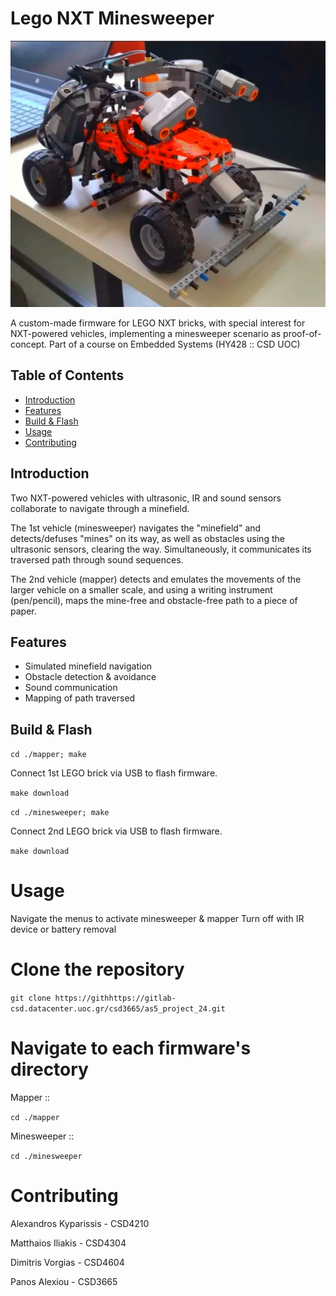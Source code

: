 # Lego NXT Minesweeper

![Minesweeper Vehicle](assets/minesweeper.jpg)

  A custom-made firmware for LEGO NXT bricks, with special interest for NXT-powered vehicles, implementing a minesweeper scenario as proof-of-concept.
  Part of a course on Embedded Systems (HY428 :: CSD UOC)

## Table of Contents

- [Introduction](#introduction)
- [Features](#features)
- [Build & Flash](#build)
- [Usage](#usage)
- [Contributing](#contributing)

## Introduction

  Two NXT-powered vehicles with ultrasonic, IR and sound sensors collaborate to navigate through a minefield.

  The 1st vehicle (minesweeper) navigates the "minefield" and detects/defuses "mines" on its way, as well as obstacles using the ultrasonic sensors, clearing the way. Simultaneously, it communicates its traversed path through sound sequences.

  The 2nd vehicle (mapper) detects and emulates the movements of the larger vehicle on a smaller scale, and using a writing instrument (pen/pencil), maps the mine-free and obstacle-free path to a piece of paper.

## Features

- Simulated minefield navigation
- Obstacle detection & avoidance
- Sound communication
- Mapping of path traversed

## Build & Flash

```cd ./mapper; make```

Connect 1st LEGO brick via USB to flash firmware.

```make download```

```cd ./minesweeper; make```

Connect 2nd LEGO brick via USB to flash firmware.

```make download```

# Usage

Navigate the menus to activate minesweeper & mapper
Turn off with IR device or battery removal

# Clone the repository
```git clone https://githhttps://gitlab-csd.datacenter.uoc.gr/csd3665/as5_project_24.git```

# Navigate to each firmware's directory
 Mapper ::

```cd ./mapper```

 Minesweeper ::
 
```cd ./minesweeper```

# Contributing

Alexandros Kyparissis - CSD4210

Matthaios Iliakis - CSD4304

Dimitris Vorgias - CSD4604

Panos Alexiou - CSD3665
